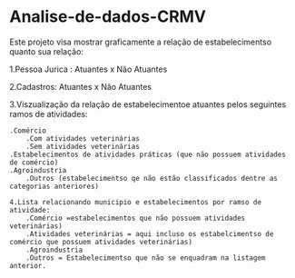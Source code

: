 # Analise-de-dados-CRMV

Este projeto visa mostrar graficamente a relação de estabelecimentso quanto sua relação:

  1.Pessoa Jurica : Atuantes x Não Atuantes

  2.Cadastros: Atuantes x Não Atuantes

  3.Viszualização da relação de estabelecimentoe atuantes pelos seguintes ramos de atividades:
  
  	.Comércio
  		.Com atividades veterinárias
  		.Sem atividades veterinárias
  	.Estabelecimentos de atividades práticas (que não possuem atividades de comércio)
  	.Agroindustria
		.Outros (estabelecimentso qe não estão classificados dentre as categorias anteriores)
		
	4.Lista relacionando municipio e estabelecimentos por ramso de atividade:
		.Comércio =estabelecimentos que não possuem atividades veterinárias)
		.Atividades veterinárias = aqui incluso os estabelcimentso de comércio que possuem atividades veterinárias)
		.Agroindustria 
		.Outros = Estabelecimentso que não se enquadram na listagem anterior.
  
  
  
